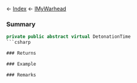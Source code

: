 ← [Index](Api-Index) ← [IMyWarhead](Sandbox.ModAPI.Ingame.IMyWarhead)

### Summary

```csharp
private public abstract virtual DetonationTime
```csharp

### Returns

### Example

### Remarks

